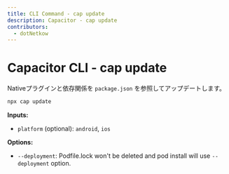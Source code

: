 ```yaml
---
title: CLI Command - cap update 
description: Capacitor - cap update
contributors:
  - dotNetkow
---
```


# Capacitor CLI - cap update

Nativeプラグインと依存関係を `package.json` を参照してアップデートします。

```bash
npx cap update
```

<strong>Inputs:</strong>
- `platform` (optional): `android`, `ios`

<strong>Options:</strong>
- `--deployment`: Podfile.lock won't be deleted and pod install will use `--deployment` option.
